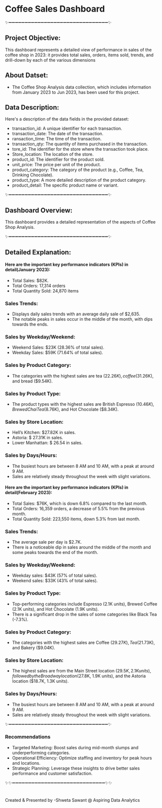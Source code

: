 # Coffee Sales Dashboard

✨➖➖➖➖➖➖➖➖➖➖➖➖➖➖➖➖➖➖➖➖➖➖➖➖➖➖➖➖➖➖➖✨

## Project Objective:

This dashboard represents a detailed view of performance in sales of the coffee shop in 2023: it provides total sales, orders, items sold, trends, and drill-down by each of the various dimensions

## About Datset:

 * The Coffee Shop Analysis data collection, which includes information from January 2023 to Jun 2023, has been used for this project.

## Data Description:
Here's a description of the data fields in the provided dataset:

 * transaction_id: A unique identifier for each transaction.
 * transaction_date: The date of the transaction.
 * ransaction_time: The time of the transaction.
 * transaction_qty: The quantity of items purchased in the transaction.
 * tore_id: The identifier for the store where the transaction took place.
 * Store_location: The location of the store.
 * product_id: The identifier for the product sold.
 * unit_price: The price per unit of the product.
 * product_category: The category of the product (e.g., Coffee, Tea, Drinking Chocolate).
 * product_type: A more detailed description of the product category.
 * product_detail: The specific product name or variant.
   
✨➖➖➖➖➖➖➖➖➖➖➖➖➖➖➖➖➖➖➖➖➖➖➖➖➖➖➖➖➖➖➖✨

## Dashboard Overview:

This dashboard provides a detailed representation of the aspects of Coffee Shop Analysis.

✨➖➖➖➖➖➖➖➖➖➖➖➖➖➖➖➖➖➖➖➖➖➖➖➖➖➖➖➖➖➖➖✨

## Detailed Explanation:

#### Here are the important key performance indicators (KPIs) in detail(January 2023):

 * Total Sales: $82K.
 * Total Orders: 17,314 orders 
 * Total Quantity Sold: 24,870 items

### Sales Trends:
 * Displays daily sales trends with an average daily sale of $2,635.
 * The notable peaks in sales occur in the middle of the month, with dips towards the ends.

### Sales by Weekday/Weekend:
 * Weekend Sales: $23K (28.36% of total sales).
 * Weekday Sales: $59K (71.64% of total sales).


### Sales by Product Category: 
 * The categories with the highest sales are tea ($22.26K), coffee ($31.26K), and bread ($9.54K).

### Sales by Product Type:
 * The product types with the highest sales are British Espresso ($10.46K), Brewed Chai Tea ($8.76K), and Hot Chocolate ($8.34K).

### Sales by Store Location: 

 * Hell’s Kitchen: $27.82K in sales.
 * Astoria: $ 27.31K in sales.
 * Lower Manhattan: $ 26.54 in sales.

### Sales by Days/Hours:

 * The busiest hours are between 8 AM and 10 AM, with a peak at around 9 AM.
 * Sales are relatively steady throughout the week with slight variations.

#### Here are the important key performance indicators (KPIs) in detail(February 2023):

 * Total Sales: $76K, which is down 6.8% compared to the last month.
 * Total Orders: 16,359 orders, a decrease of 5.5% from the previous month. 
 * Total Quantity Sold: 223,550 items, down 5.3% from last month.

### Sales Trends:
 * The average sale per day is $2.7K.
 * There is a noticeable dip in sales around the middle of the month and some peaks towards the end of the month.

### Sales by Weekday/Weekend:
 * Weekday sales: $43K (57% of total sales).
 * Weekend sales: $33K (43% of total sales).

### Sales by Product Type: 
 * Top-performing categories include Espresso (2.1K units), Brewed Coffee (2.1K units), and Hot Chocolate 
   (1.9K   units).
 * There is a significant drop in the sales of some categories like Black Tea (-7.3%).

### Sales by Product Category:
 * The categories with the highest sales are Coffee ($29.27K), Tea ($21.73K), and Bakery ($9.04K).

### Sales by Store Location: 

 * The highest sales are from the Main Street location ($29.5K, 2.1K units), followed by the Broadway location ($27.8K, 1.9K units), and the Astoria location ($18.7K, 1.3K units).

### Sales by Days/Hours:

 * The busiest hours are between 8 AM and 10 AM, with a peak at around 9 AM.
 * Sales are relatively steady throughout the week with slight variations.

✨➖➖➖➖➖➖➖➖➖➖➖➖➖➖➖➖➖➖➖➖➖➖➖➖➖➖➖➖➖➖➖✨
### Recommendations
 * Targeted Marketing: Boost sales during mid-month slumps and underperforming categories.
 * Operational Efficiency: Optimize staffing and inventory for peak hours and locations.
 * Strategic Planning: Leverage these insights to drive better sales performance and customer satisfaction.

✨✨➖➖➖➖➖➖➖➖➖➖➖➖➖➖➖➖➖➖➖➖➖➖➖➖➖➖➖➖➖✨✨

#

Created & Presented by -Shweta Sawant @ Aspiring Data Analytics
